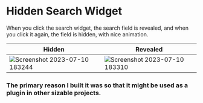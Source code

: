 # Hidden Search Widget
When you click the search widget, the search field is revealed, and when you click it again, the field is hidden, with nice animation.


| Hidden                              | Revealed                            |
| ----------------------------------- | ----------------------------------- |
|![Screenshot 2023-07-10 183244](https://github.com/khaledelhannat/hiddenSearchWidget/assets/76536316/c86619e8-aff3-4548-a84f-4a9de8ed253d) |![Screenshot 2023-07-10 183310](https://github.com/khaledelhannat/hiddenSearchWidget/assets/76536316/381baf0a-ba6f-4faa-899c-b189a16b78a0)|



### The primary reason I built it was so that it might be used as a plugin in other sizable projects.

